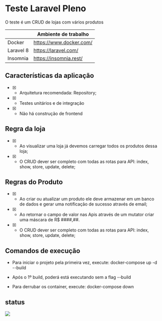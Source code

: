 # Teste Laravel Pleno
O teste é um CRUD de lojas com vários produtos

 <table style="width:100%">
    <thead>
      <tr>
        <th></th>
        <th>Ambiente de trabalho</th>
      </tr>
    </thead>
    <tbody>
      <tr>
        <td>Docker</td>
        <td><a target="_blank" href="https://www.docker.com/">https://www.docker.com/</a></td>
      </tr>   
      <tr>
        <td>Laravel 8</td>
        <td><a target="_blank" href="https://laravel.com/">https://laravel.com/</a></td>
      </tr> 
      <tr>
        <td>Insomnia</td>
        <td><a target="_blank" href="https://insomnia.rest/">https://insomnia.rest/</a></td>
      </tr>    
    </tbody>
</table>

## Características da aplicação
* [x] - Arquitetura recomendada: Repository;
* [x] - Testes unitários e de integração
* [x] - Não há construção de frontend
## Regra da loja
* [x] - Ao visualizar uma loja já devemos carregar todos os produtos dessa loja;
* [x] - O CRUD dever ser completo com todas as rotas para API: index, show, store, update, delete;

## Regras do Produto
* [x] -  Ao criar ou atualizar um produto ele deve armazenar em um banco de dados e gerar
uma notificação de sucesso através de email;

* [x] - Ao retornar o campo de valor nas Apis através de um mutator criar uma máscara de
   R$ ####,##.

* [x] - O CRUD dever ser completo com todas as rotas para API: index, show, store,
   update, delete;

## Comandos de execução

- Para iniciar o projeto pela primeira vez, execute:
docker-compose up -d --build

- Após o 1º build, poderá está executando sem a flag --build

- Para derrubar os container, execute:
docker-compose down

## status

<p><img src="https://github.com/R4YC0NLima/teste-loja/workflows/Loja-PHP%20Workflow/badge.svg"></p>
